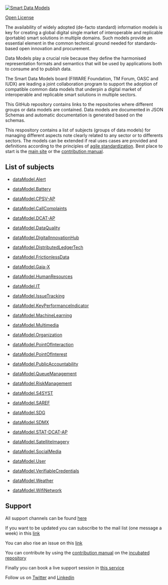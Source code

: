 [![Smart Data Models](https://smartdatamodels.org/wp-content/uploads/2022/01/SmartDataModels_logo.png "Logo")](https://smartdatamodels.org)

[Open License](https://github.com/smart-data-models//CrossSector/blob/master//LICENSE.md)

The availability of widely adopted (de-facto standard) information models is key for creating a global digital single market of interoperable and replicable (portable) smart solutions in multiple domains. Such models provide an essential element in the common technical ground needed for standards-based open innovation and procurement.

Data Models play a crucial role because they define the harmonised representation formats and semantics that will be used by applications both to consume and to publish data.

The Smart Data Models board (FIWARE Foundation, TM Forum, OASC and IUDX) are leading a joint collaboration program to support the adoption of compatible common data models that underpin a digital market of interoperable and replicable smart solutions in multiple sectors.

This GitHub repository contains links to the repositories where different groups or data models are contained. Data models are documented in JSON Schemas and automatic documentation is generated based on the schemas. 

This respository contains a list of subjects (groups of data models) for managing different aspects note clearly related to any sector or to differents sectors. The models can be extended if real uses cases are provided and definitions according to the principles of <a href="https://github.com/smart-data-models/data-models/blob/master/MANIFESTO.md">agile standardization</a>. Best place to start is the <a href="https://smartdatamodels.org">main site</a> or the <a href="https://github.com/smart-data-models/data-models/blob/master/MANIFESTO.md">contribution manual</a>.

## List of subjects


* [dataModel.Alert](https://github.com/smart-data-models/dataModel.Alert)

* [dataModel.Battery](https://github.com/smart-data-models/dataModel.Battery)

* [dataModel.CPSV-AP](https://github.com/smart-data-models/dataModel.CPSV-AP)

* [dataModel.CallComplaints](https://github.com/smart-data-models/dataModel.CallComplaints)

* [dataModel.DCAT-AP](https://github.com/smart-data-models/dataModel.DCAT-AP)

* [dataModel.DataQuality](https://github.com/smart-data-models/dataModel.DataQuality)

* [dataModel.DigitalInnovationHub](https://github.com/smart-data-models/dataModel.DigitalInnovationHub)

* [dataModel.DistributedLedgerTech](https://github.com/smart-data-models/dataModel.DistributedLedgerTech)

* [dataModel.FrictionlessData](https://github.com/smart-data-models/dataModel.FrictionlessData)

* [dataModel.Gaia-X](https://github.com/smart-data-models/dataModel.Gaia-X)

* [dataModel.HumanResources](https://github.com/smart-data-models/dataModel.HumanResources)

* [dataModel.IT](https://github.com/smart-data-models/dataModel.IT)

* [dataModel.IssueTracking](https://github.com/smart-data-models/dataModel.IssueTracking)

* [dataModel.KeyPerformanceIndicator](https://github.com/smart-data-models/dataModel.KeyPerformanceIndicator)

* [dataModel.MachineLearning](https://github.com/smart-data-models/dataModel.MachineLearning)

* [dataModel.Multimedia](https://github.com/smart-data-models/dataModel.Multimedia)

* [dataModel.Organization](https://github.com/smart-data-models/dataModel.Organization)

* [dataModel.PointOfInteraction](https://github.com/smart-data-models/dataModel.PointOfInteraction)

* [dataModel.PointOfInterest](https://github.com/smart-data-models/dataModel.PointOfInterest)

* [dataModel.PublicAccountability](https://github.com/smart-data-models/dataModel.PublicAccountability)

* [dataModel.QueueManagement](https://github.com/smart-data-models/dataModel.QueueManagement)

* [dataModel.RiskManagement](https://github.com/smart-data-models/dataModel.RiskManagement)

* [dataModel.S4SYST](https://github.com/smart-data-models/dataModel.S4SYST)

* [dataModel.SAREF](https://github.com/smart-data-models/dataModel.SAREF)

* [dataModel.SDG](https://github.com/smart-data-models/dataModel.SDG)

* [dataModel.SDMX](https://github.com/smart-data-models/dataModel.SDMX)

* [dataModel.STAT-DCAT-AP](https://github.com/smart-data-models/dataModel.STAT-DCAT-AP)

* [dataModel.SatelliteImagery](https://github.com/smart-data-models/dataModel.SatelliteImagery)

* [dataModel.SocialMedia](https://github.com/smart-data-models/dataModel.SocialMedia)

* [dataModel.User](https://github.com/smart-data-models/dataModel.User)

* [dataModel.VerifiableCredentials](https://github.com/smart-data-models/dataModel.VerifiableCredentials)

* [dataModel.Weather](https://github.com/smart-data-models/dataModel.Weather)

* [dataModel.WifiNetwork](https://github.com/smart-data-models/dataModel.WifiNetwork)

## Support

All support channels can be found <a href="https://smartdatamodels.org/index.php/support/">here</a> 

If you want to be updated you can subscribe to the mail list (one message a week) in this [link](https://smartdatamodels.org/index.php/subscriptions-page/)

You can also rise an issue on this [link](https://smartdatamodels.org/index.php/submit-an-issue-2/)

You can contribute by using the [contribution manual](https://bit.ly/contribution_manual) on the [incubated repository](https://github.com/smart-data-models/incubated/tree/master)

Finally you can book a live support session in [this service](https://calendly.com/smartdatamodels)

Follow us on [Twitter](https://twitter.com/smartdatamodels) and [Linkedin](https://www.linkedin.com/company/72642317/)
